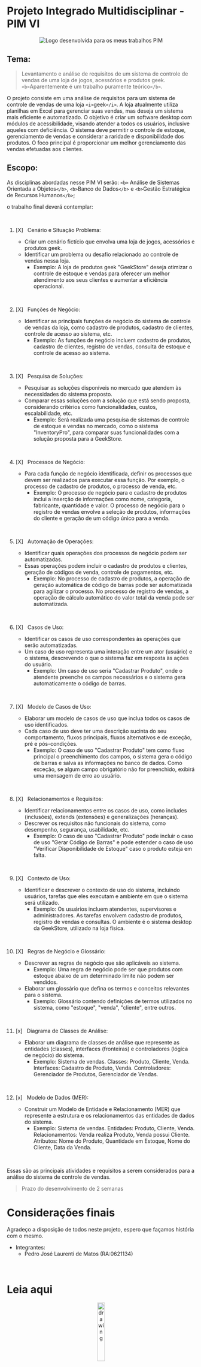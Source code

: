 # Projeto Integrado Multidisciplinar - PIM VI

<div align="center">

![Logo desenvolvida para os meus trabalhos PIM](./p%C3%A1gina%20de%20explica%C3%A7%C3%B5es/img/PIM-VI-LOGO.png)

</div>

## Tema:

> Levantamento e análise de requisitos de um sistema de controle de vendas de uma loja de jogos, acessórios e produtos geek. `<b>`Aparentemente é um trabalho puramente teórico`</b>`.

O projeto consiste em uma análise de requisitos para um sistema de controle de vendas de uma loja `<i>`geek`</i>`. A loja atualmente utiliza planilhas em Excel para gerenciar suas vendas, mas deseja um sistema mais eficiente e automatizado. O objetivo é criar um software desktop com módulos de acessibilidade, visando atender a todos os usuários, inclusive aqueles com deficiência. O sistema deve permitir o controle de estoque, gerenciamento de vendas e considerar a raridade e disponibilidade dos produtos. O foco principal é proporcionar um melhor gerenciamento das vendas efetuadas aos clientes.

## Escopo:

As disciplinas abordadas nesse PIM VI serão: `<b>` Análise de Sistemas Orientada a Objetos`</b>`, `<b>`Banco de Dados`</b>` e `<b>`Gestão Estratégica de Recursos Humanos`</b>`;

o trabalho final deverá contemplar:

<br>

1. [X] &nbsp; Cenário e Situação Problema:

    - Criar um cenário fictício que envolva uma loja de jogos, acessórios e produtos geek.
    - Identificar um problema ou desafio relacionado ao controle de vendas nessa loja.
      - Exemplo: A loja de produtos geek "GeekStore" deseja otimizar o controle de estoque e vendas para oferecer um melhor atendimento aos seus clientes e aumentar a eficiência operacional.

<br>

2. [X] &nbsp; Funções de Negócio:

    - Identificar as principais funções de negócio do sistema de controle de vendas da loja, como cadastro de produtos, cadastro de clientes, controle de acesso ao sistema, etc.
      - Exemplo: As funções de negócio incluem cadastro de produtos, cadastro de clientes, registro de vendas, consulta de estoque e controle de acesso ao sistema.

<br>

3. [X] &nbsp; Pesquisa de Soluções:

    - Pesquisar as soluções disponíveis no mercado que atendem às necessidades do sistema proposto.
    - Comparar essas soluções com a solução que está sendo proposta, considerando critérios como funcionalidades, custos, escalabilidade, etc.
      - Exemplo: Será realizada uma pesquisa de sistemas de controle de estoque e vendas no mercado, como o sistema "InventoryPro", para comparar suas funcionalidades com a solução proposta para a GeekStore.

<br>

4. [X] &nbsp; Processos de Negócio:

    - Para cada função de negócio identificada, definir os processos que devem ser realizados para executar essa função. Por exemplo, o processo de cadastro de produtos, o processo de venda, etc.
      - Exemplo: O processo de negócio para o cadastro de produtos inclui a inserção de informações como nome, categoria, fabricante, quantidade e valor. O processo de negócio para o registro de vendas envolve a seleção de produtos, informações do cliente e geração de um código único para a venda.

<br>

5. [X] &nbsp; Automação de Operações:

    - Identificar quais operações dos processos de negócio podem ser automatizadas.
    - Essas operações podem incluir o cadastro de produtos e clientes, geração de códigos de venda, controle de pagamentos, etc.
      - Exemplo: No processo de cadastro de produtos, a operação de geração automática de código de barras pode ser automatizada para agilizar o processo. No processo de registro de vendas, a operação de cálculo automático do valor total da venda pode ser automatizada.

<br>

6. [X] &nbsp; Casos de Uso:

    - Identificar os casos de uso correspondentes às operações que serão automatizadas.
    - Um caso de uso representa uma interação entre um ator (usuário) e o sistema, descrevendo o que o sistema faz em resposta às ações do usuário.
      - Exemplo: Um caso de uso seria "Cadastrar Produto", onde o atendente preenche os campos necessários e o sistema gera automaticamente o código de barras.

<br>

7. [X] &nbsp; Modelo de Casos de Uso:

    - Elaborar um modelo de casos de uso que inclua todos os casos de uso identificados.
    - Cada caso de uso deve ter uma descrição sucinta do seu comportamento, fluxos principais, fluxos alternativos e de exceção, pré e pós-condições.
      - Exemplo: O caso de uso "Cadastrar Produto" tem como fluxo principal o preenchimento dos campos, o sistema gera o código de barras e salva as informações no banco de dados. Como exceção, se algum campo obrigatório não for preenchido, exibirá uma mensagem de erro ao usuário.

<br>

8. [X] &nbsp; Relacionamentos e Requisitos:

    - Identificar relacionamentos entre os casos de uso, como includes (inclusões), extends (extensões) e generalizações (heranças).
    - Descrever os requisitos não funcionais do sistema, como desempenho, segurança, usabilidade, etc.
      - Exemplo: O caso de uso "Cadastrar Produto" pode incluir o caso de uso "Gerar Código de Barras" e pode estender o caso de uso "Verificar Disponibilidade de Estoque" caso o produto esteja em falta.

<br>

9. [X] &nbsp; Contexto de Uso:

    - Identificar e descrever o contexto de uso do sistema, incluindo usuários, tarefas que eles executam e ambiente em que o sistema será utilizado.
      - Exemplo: Os usuários incluem atendentes, supervisores e administradores. As tarefas envolvem cadastro de produtos, registro de vendas e consultas. O ambiente é o sistema desktop da GeekStore, utilizado na loja física.

<br>

10. [X] &nbsp; Regras de Negócio e Glossário:

     - Descrever as regras de negócio que são aplicáveis ao sistema.
       - Exemplo: Uma regra de negócio pode ser que produtos com estoque abaixo de um determinado limite não podem ser vendidos.
     - Elaborar um glossário que defina os termos e conceitos relevantes para o sistema.
       - Exemplo: Glossário contendo definições de termos utilizados no sistema, como "estoque", "venda", "cliente", entre outros.

<br>

11. [x] &nbsp; Diagrama de Classes de Análise:

     - Elaborar um diagrama de classes de análise que represente as entidades (classes), interfaces (fronteiras) e controladores (lógica de negócio) do sistema.
       - Exemplo: Sistema de vendas. Classes: Produto, Cliente, Venda. Interfaces: Cadastro de Produto, Venda. Controladores: Gerenciador de Produtos, Gerenciador de Vendas.

<br>

12. [x] &nbsp; Modelo de Dados (MER):

     - Construir um Modelo de Entidade e Relacionamento (MER) que represente a estrutura e os relacionamentos das entidades de dados do sistema.
       - Exemplo: Sistema de vendas. Entidades: Produto, Cliente, Venda. Relacionamentos: Venda realiza Produto, Venda possui Cliente. Atributos: Nome do Produto, Quantidade em Estoque, Nome do Cliente, Data da Venda.

<br>

Essas são as principais atividades e requisitos a serem considerados para a análise do sistema de controle de vendas.

> Prazo do desenvolvimento de 2 semanas

# Considerações finais

Agradeço a disposição de todos neste projeto, espero que façamos história com o mesmo.

- Integrantes:
  - Pedro José Laurenti de Matos (RA:0621134)

<br>

# Leia aqui

<div align="center">

<img src="https://pkgs.rstudio.com/rmarkdown/reference/figures/logo.png" alt="drawing" width="20%"/>

[Página feita com R Markdown](https://www.pimvi.orbytesistemas.com)
<br>
[Github com código fonte](https://github.com/Pedro-Laurenti/PIM-VI)

<br>

<img src="https://cdn.worldvectorlogo.com/logos/latex.svg" alt="drawing" width="20%"/>

[Documentação final seguindo ABNT](https://pimvi.orbytesistemas.com/PIM-VI.pdf)

</div>
